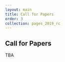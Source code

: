 ```yaml
---
layout: main
title: Call for Papers
order: 3
collection: pages_2019_rc
---
```

## Call for Papers
TBA

